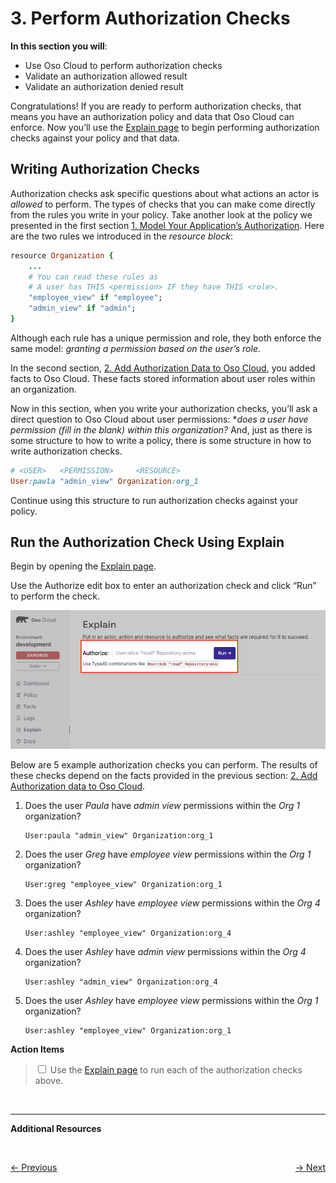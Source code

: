 # 3. Perform Authorization Checks
**In this section you will**:
- Use Oso Cloud to perform authorization checks
- Validate an authorization allowed result
- Validate an authorization denied result

Congratulations! If you are ready to perform authorization checks, that means you have an authorization policy and data that Oso Cloud can enforce. Now you’ll use the [Explain page](https://ui.osohq.com/explain/) to begin performing authorization checks against your policy and that data.

## Writing Authorization Checks
Authorization checks ask specific questions about what actions an actor is *allowed* to perform. The types of checks that you can make come directly from the rules you write in your policy.
Take another look at the policy we presented in the first section [1. Model Your Application’s Authorization](./1-model-your-app-authz.md). Here are the two rules we introduced in the *resource block*:

```ruby
resource Organization {
    ...
    # You can read these rules as
    # A user has THIS <permission> IF they have THIS <role>.
    "employee_view" if "employee";
    "admin_view" if "admin";
}
```

Although each rule has a unique permission and role, they both enforce the same model: *granting a permission based on the user’s role.*

In the second section, [2. Add Authorization Data to Oso Cloud](./2-add-authz-data.md), you added facts to Oso Cloud. These facts stored information about user roles within an organization.

Now in this section, when you write your authorization checks, you’ll ask a direct question to Oso Cloud about user permissions: **does a user have permission (fill in the blank) within this organization?* And, just as there is some structure to how to write a policy, there is some structure in how to write authorization checks.

```ruby
# <USER>   <PERMISSION>     <RESOURCE>
User:paula "admin_view" Organization:org_1
```

Continue using this structure to run authorization checks against your policy.

## Run the Authorization Check Using Explain
Begin by opening the [Explain page](https://ui.osohq.com/explain/).

Use the Authorize edit box to enter an authorization check and click “Run” to perform the check.

![authorize-with-explain.png](./images/authorize-with-explain.png)

Below are 5 example authorization checks you can perform. The results of these checks depend on the facts provided in the previous section: [2. Add Authorization data to Oso Cloud](https://www.notion.so/d56f271cf08a4dc9912a69d174875328).

1. Does the user *Paula* have *admin view* permissions within the *Org 1* organization?

    ```
    User:paula "admin_view" Organization:org_1
    ```


1. Does the user *Greg* have *employee view* permissions within the *Org 1* organization?
    ```
    User:greg "employee_view" Organization:org_1
    ```

1. Does the user *Ashley* have *employee view* permissions within the *Org 4* organization?
    ```
    User:ashley "employee_view" Organization:org_4
    ```

1. Does the user *Ashley* have *admin view* permissions within the *Org 4* organization?
    ```
    User:ashley "admin_view" Organization:org_4
    ```

1. Does the user *Ashley* have *employee view* permissions within the *Org 1* organization?
    ```
    User:ashley "employee_view" Organization:org_1
    ```

**Action Items**
> <div>
>   <input type="checkbox" name="ai_0">
>   <label for="ai_0">Use the <a href="https://ui.osohq.com/explain/">Explain page</a> to run each of the authorization checks above.</label>
> </div>
</br>

---

**Additional Resources**

</br>
<p style="text-align:left;">
    <a href="2-add-authz-data.md">← Previous</a>
    <span style="float:right;">
        <a href="4-monitor-and-debug-authz.md">→ Next</a>
    </span>
</p>
